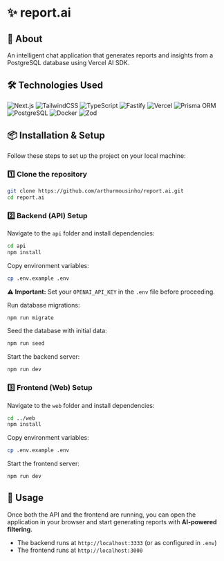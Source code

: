 # ✨ report.ai

## 🚀 About
An intelligent chat application that generates reports and insights from a PostgreSQL database using Vercel AI SDK.

## 🛠 Technologies Used
![Next.js](https://img.shields.io/badge/Next.js-000000?style=for-the-badge&logo=next.js&logoColor=white)
![TailwindCSS](https://img.shields.io/badge/Tailwind_CSS-38B2AC?style=for-the-badge&logo=tailwind-css&logoColor=white)
![TypeScript](https://img.shields.io/badge/TypeScript-007ACC?style=for-the-badge&logo=typescript&logoColor=white)
![Fastify](https://img.shields.io/badge/Fastify-000000?style=for-the-badge&logo=fastify&logoColor=white)
![Vercel](https://img.shields.io/badge/Vercel-000000?style=for-the-badge&logo=vercel&logoColor=white)
![Prisma ORM](https://img.shields.io/badge/Prisma-2D3748?style=for-the-badge&logo=prisma&logoColor=white)
![PostgreSQL](https://img.shields.io/badge/PostgreSQL-316192?style=for-the-badge&logo=postgresql&logoColor=white)
![Docker](https://img.shields.io/badge/Docker-2496ED?style=for-the-badge&logo=docker&logoColor=white)
![Zod](https://img.shields.io/badge/Zod-2f68b7?style=for-the-badge&logo=zod&logoColor=white)

## 📦 Installation & Setup

Follow these steps to set up the project on your local machine:

### 1️⃣ Clone the repository
```bash
git clone https://github.com/arthurmousinho/report.ai.git
cd report.ai
```

### 2️⃣ Backend (API) Setup
Navigate to the `api` folder and install dependencies:
```bash
cd api
npm install
```

Copy environment variables:
```bash
cp .env.example .env
```
**⚠️ Important:** Set your `OPENAI_API_KEY` in the `.env` file before proceeding.

Run database migrations:
```bash
npm run migrate
```

Seed the database with initial data:
```bash
npm run seed
```

Start the backend server:
```bash
npm run dev
```

### 3️⃣ Frontend (Web) Setup
Navigate to the `web` folder and install dependencies:
```bash
cd ../web
npm install
```

Copy environment variables:
```bash
cp .env.example .env
```

Start the frontend server:
```bash
npm run dev
```

## 🎯 Usage
Once both the API and the frontend are running, you can open the application in your browser and start generating reports with **AI-powered filtering**.

- The backend runs at `http://localhost:3333` (or as configured in `.env`)
- The frontend runs at `http://localhost:3000`